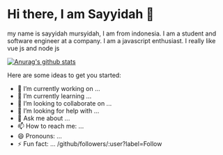 # Hi there, I am Sayyidah 👋

my name is sayyidah mursyidah, I am from indonesia. I am a student and software engineer at a company. I am a javascript enthusiast. I really like vue js and node js

[![Anurag's github stats](https://github-readme-stats.vercel.app/api?username=sayyidah17&show_icons=true)](https://github.com/anuraghazra/github-readme-stats)



Here are some ideas to get you started:

- 🔭 I’m currently working on ...
- 🌱 I’m currently learning ...
- 👯 I’m looking to collaborate on ...
- 🤔 I’m looking for help with ...
- 💬 Ask me about ...
- 📫 How to reach me: ...
- 😄 Pronouns: ...
- ⚡ Fun fact: ...
/github/followers/:user?label=Follow
